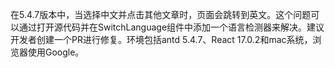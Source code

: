 在5.4.7版本中，当选择中文并点击其他文章时，页面会跳转到英文。这个问题可以通过打开源代码并在SwitchLanguage组件中添加一个语言检测器来解决。建议开发者创建一个PR进行修复。环境包括antd 5.4.7、React 17.0.2和mac系统，浏览器使用Google。
